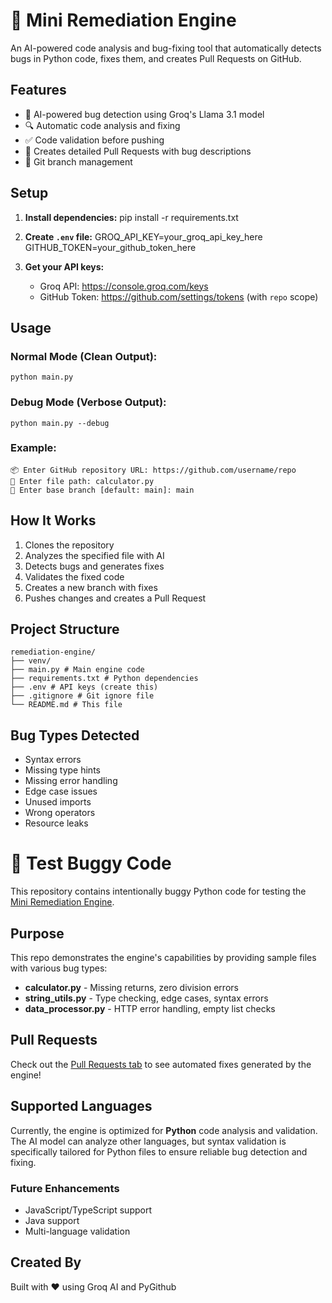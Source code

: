 # 🔧 Mini Remediation Engine

An AI-powered code analysis and bug-fixing tool that automatically detects bugs in Python code, fixes them, and creates Pull Requests on GitHub.

## Features

- 🤖 AI-powered bug detection using Groq's Llama 3.1 model
- 🔍 Automatic code analysis and fixing
- ✅ Code validation before pushing
- 📝 Creates detailed Pull Requests with bug descriptions
- 🌿 Git branch management

## Setup

1. **Install dependencies:**
    pip install -r requirements.txt


2. **Create `.env` file:**
    GROQ_API_KEY=your_groq_api_key_here
    GITHUB_TOKEN=your_github_token_here


3. **Get your API keys:**
   - Groq API: https://console.groq.com/keys
   - GitHub Token: https://github.com/settings/tokens (with `repo` scope)

## Usage

### Normal Mode (Clean Output):
    python main.py


### Debug Mode (Verbose Output):
    python main.py --debug


### Example:
    📦 Enter GitHub repository URL: https://github.com/username/repo
    📄 Enter file path: calculator.py
    🌿 Enter base branch [default: main]: main


## How It Works

1. Clones the repository
2. Analyzes the specified file with AI
3. Detects bugs and generates fixes
4. Validates the fixed code
5. Creates a new branch with fixes
6. Pushes changes and creates a Pull Request

## Project Structure

    remediation-engine/
    ├── venv/
    ├── main.py # Main engine code
    ├── requirements.txt # Python dependencies
    ├── .env # API keys (create this)
    ├── .gitignore # Git ignore file
    └── README.md # This file


## Bug Types Detected

- Syntax errors
- Missing type hints
- Missing error handling
- Edge case issues
- Unused imports
- Wrong operators
- Resource leaks


# 🧪 Test Buggy Code

This repository contains intentionally buggy Python code for testing the [Mini Remediation Engine](https://github.com/abraar-ahmed/mini-remediation-engine).

## Purpose

This repo demonstrates the engine's capabilities by providing sample files with various bug types:

- **calculator.py** - Missing returns, zero division errors
- **string_utils.py** - Type checking, edge cases, syntax errors  
- **data_processor.py** - HTTP error handling, empty list checks

## Pull Requests

Check out the [Pull Requests tab](https://github.com/abraar-ahmed/test-buggy-code/pulls) to see automated fixes generated by the engine!

## Supported Languages

Currently, the engine is optimized for **Python** code analysis and validation. The AI model can analyze other languages, but syntax validation is specifically tailored for Python files to ensure reliable bug detection and fixing.

### Future Enhancements
- JavaScript/TypeScript support
- Java support
- Multi-language validation

## Created By

Built with ❤️ using Groq AI and PyGithub
